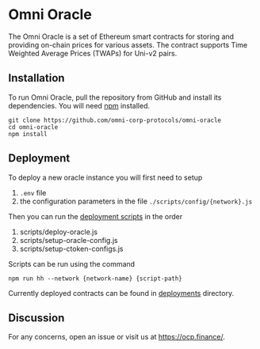 Omni Oracle
=================

The Omni Oracle is a set of Ethereum smart contracts for storing and providing on-chain prices for various assets. The contract supports Time Weighted Average Prices (TWAPs) for Uni-v2 pairs.


Installation
------------
To run Omni Oracle, pull the repository from GitHub and install its dependencies. You will need [npm](https://docs.npmjs.com/cli/install) installed.

    git clone https://github.com/omni-corp-protocols/omni-oracle
    cd omni-oracle
    npm install

Deployment
------------
To deploy a new oracle instance you will first need to setup 
1. `.env` file
2. the configuration parameters in the file `./scripts/config/{network}.js` 

Then you can run the [deployment scripts](scripts) in the order

1. scripts/deploy-oracle.js
2. scripts/setup-oracle-config.js
3. scripts/setup-ctoken-configs.js

Scripts can be run using the command

    npm run hh --network {network-name} {script-path}

Currently deployed contracts can be found in [deployments](deployments/) directory.

Discussion
----------

For any concerns, open an issue or visit us at https://ocp.finance/.